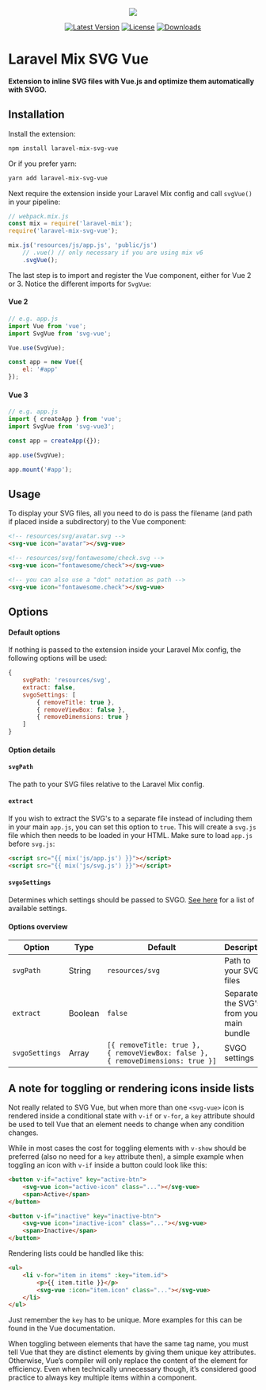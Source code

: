 <p align="center">
    <img src="https://raw.githubusercontent.com/danielstgt/laravel-mix-svg-vue/master/art/logo.svg">
</p>

<p align="center">
    <a href="https://www.npmjs.com/package/laravel-mix-svg-vue"><img src="https://img.shields.io/npm/v/laravel-mix-svg-vue.svg?color=blue" alt="Latest Version"></a>
    <a href="https://www.npmjs.com/package/laravel-mix-svg-vue"><img src="https://img.shields.io/npm/l/laravel-mix-svg-vue.svg?color=blueviolet" alt="License"></a>
    <a href="https://npmcharts.com/compare/laravel-mix-svg-vue?minimal=true"><img src="https://img.shields.io/npm/dm/laravel-mix-svg-vue.svg" alt="Downloads"></a>
</p>

# Laravel Mix SVG Vue

**Extension to inline SVG files with Vue.js and optimize them automatically with SVGO.**

## Installation

Install the extension:

```sh
npm install laravel-mix-svg-vue
```

Or if you prefer yarn:

```sh
yarn add laravel-mix-svg-vue
```

Next require the extension inside your Laravel Mix config and call `svgVue()` in your pipeline:

```js
// webpack.mix.js
const mix = require('laravel-mix');
require('laravel-mix-svg-vue');

mix.js('resources/js/app.js', 'public/js')
    // .vue() // only necessary if you are using mix v6
    .svgVue();
```

The last step is to import and register the Vue component, either for Vue 2 or 3. Notice the different imports for `SvgVue`:

#### Vue 2

```js
// e.g. app.js
import Vue from 'vue';
import SvgVue from 'svg-vue';

Vue.use(SvgVue);

const app = new Vue({
    el: '#app'
});
```

#### Vue 3

```js
// e.g. app.js
import { createApp } from 'vue';
import SvgVue from 'svg-vue3';

const app = createApp({});

app.use(SvgVue);

app.mount('#app');
```

## Usage

To display your SVG files, all you need to do is pass the filename (and path if placed inside a subdirectory) to the Vue component:

```html
<!-- resources/svg/avatar.svg -->
<svg-vue icon="avatar"></svg-vue>

<!-- resources/svg/fontawesome/check.svg -->
<svg-vue icon="fontawesome/check"></svg-vue>

<!-- you can also use a "dot" notation as path -->
<svg-vue icon="fontawesome.check"></svg-vue>
```

## Options

#### Default options

If nothing is passed to the extension inside your Laravel Mix config, the following options will be used:

```js
{
    svgPath: 'resources/svg',
    extract: false,
    svgoSettings: [
        { removeTitle: true },
        { removeViewBox: false },
        { removeDimensions: true }
    ]
}
```

#### Option details

#### `svgPath`

The path to your SVG files relative to the Laravel Mix config.

#### `extract`

If you wish to extract the SVG's to a separate file instead of including them in your main `app.js`, you can set this option to `true`. This will create a `svg.js` file which then needs to be loaded in your HTML. Make sure to load `app.js` before `svg.js`:

```html
<script src="{{ mix('js/app.js') }}"></script>
<script src="{{ mix('js/svg.js') }}"></script>
```

#### `svgoSettings`

Determines which settings should be passed to SVGO. [See here](https://github.com/svg/svgo#what-it-can-do) for a list of available settings.

#### Options overview

Option | Type | Default | Description
---|---|---|---
`svgPath` | String | `resources/svg` | Path to your SVG files
`extract` | Boolean | `false` | Separate the SVG's from your main bundle
`svgoSettings` | Array | <code>[{&nbsp;removeTitle:&nbsp;true&nbsp;}, {&nbsp;removeViewBox:&nbsp;false&nbsp;}, {&nbsp;removeDimensions:&nbsp;true&nbsp;}]</code> | SVGO settings

## A note for toggling or rendering icons inside lists

Not really related to SVG Vue, but when more than one `<svg-vue>` icon is rendered inside a conditional state with `v-if` or `v-for`, a `key` attribute should be used to tell Vue that an element needs to change when any condition changes.

While in most cases the cost for toggling elements with `v-show` should be preferred (also no need for a `key` attribute then), a simple example when toggling an icon with `v-if` inside a button could look like this:

```html
<button v-if="active" key="active-btn">
    <svg-vue icon="active-icon" class="..."></svg-vue>
    <span>Active</span>
</button>

<button v-if="inactive" key="inactive-btn">
    <svg-vue icon="inactive-icon" class="..."></svg-vue>
    <span>Inactive</span>
</button>
```

Rendering lists could be handled like this:

```html
<ul>
    <li v-for="item in items" :key="item.id">
        <p>{{ item.title }}</p>
        <svg-vue :icon="item.icon" class="..."></svg-vue>
    </li>
</ul>
```

Just remember the `key` has to be unique. More examples for this can be found in the Vue documentation.

When toggling between elements that have the same tag name, you must tell Vue that they are distinct elements by giving them unique key attributes. Otherwise, Vue’s compiler will only replace the content of the element for efficiency. Even when technically unnecessary though, it’s considered good practice to always key multiple items within a component.
